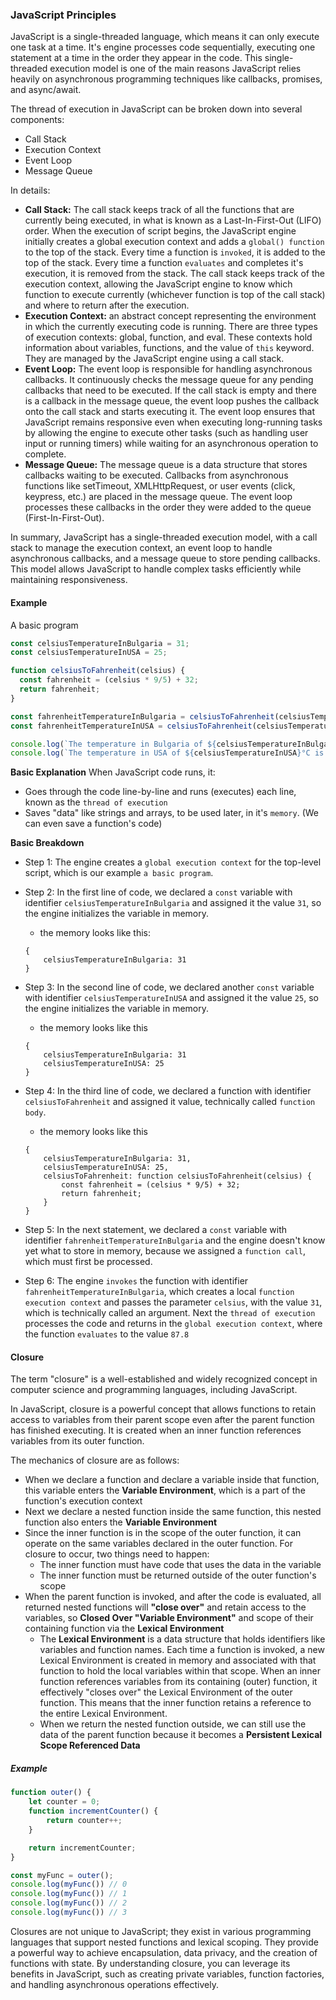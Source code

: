 ### JavaScript Principles
JavaScript is a single-threaded language, which means it can only execute one task at a time. It's engine processes code sequentially, executing one statement at a time in the order they appear in the code. This single-threaded execution model is one of the main reasons JavaScript relies heavily on asynchronous programming techniques like callbacks, promises, and async/await.

The thread of execution in JavaScript can be broken down into several components:
- Call Stack
- Execution Context
- Event Loop
- Message Queue

In details:
- **Call Stack:** The call stack keeps track of all the functions that are currently being executed, in what is known as a Last-In-First-Out (LIFO) order. When the execution of script begins, the JavaScript engine initially creates a global execution context and adds a `global() function` to the top of the stack. Every time a function is `invoked`, it is added to the top of the stack. Every time a function `evaluates` and completes it's execution, it is removed from the stack. The call stack keeps track of the execution context, allowing the JavaScript engine to know which function to execute currently (whichever function is top of the call stack) and where to return after the execution.
- **Execution Context:** an abstract concept representing the environment in which the currently executing code is running. There are three types of execution contexts: global, function, and eval. These contexts hold information about variables, functions, and the value of `this` keyword. They are managed by the JavaScript engine using a call stack.
- **Event Loop:** The event loop is responsible for handling asynchronous callbacks. It continuously checks the message queue for any pending callbacks that need to be executed. If the call stack is empty and there is a callback in the message queue, the event loop pushes the callback onto the call stack and starts executing it. The event loop ensures that JavaScript remains responsive even when executing long-running tasks by allowing the engine to execute other tasks (such as handling user input or running timers) while waiting for an asynchronous operation to complete.
- **Message Queue:** The message queue is a data structure that stores callbacks waiting to be executed. Callbacks from asynchronous functions like setTimeout, XMLHttpRequest, or user events (click, keypress, etc.) are placed in the message queue. The event loop processes these callbacks in the order they were added to the queue (First-In-First-Out).

In summary, JavaScript has a single-threaded execution model, with a call stack to manage the execution context, an event loop to handle asynchronous callbacks, and a message queue to store pending callbacks. This model allows JavaScript to handle complex tasks efficiently while maintaining responsiveness.

#### Example
A basic program

```js
const celsiusTemperatureInBulgaria = 31;
const celsiusTemperatureInUSA = 25;

function celsiusToFahrenheit(celsius) {
  const fahrenheit = (celsius * 9/5) + 32;
  return fahrenheit;
}

const fahrenheitTemperatureInBulgaria = celsiusToFahrenheit(celsiusTemperatureInBulgaria);
const fahrenheitTemperatureInUSA = celsiusToFahrenheit(celsiusTemperatureInUSA);

console.log(`The temperature in Bulgaria of ${celsiusTemperatureInBulgaria}°C is equal to ${fahrenheitTemperatureInBulgaria}°F.`);
console.log(`The temperature in USA of ${celsiusTemperatureInUSA}°C is equal to ${fahrenheitTemperatureInUSA}°F.`);
```

**Basic Explanation**
When JavaScript code runs, it:
- Goes through the code line-by-line and runs (executes) each line, known as the `thread of execution`
- Saves "data" like strings and arrays, to be used later, in it's `memory`. (We can even save a function's code)

**Basic Breakdown**
- Step 1: The engine creates a `global execution context` for the top-level script, which is our example `a basic program`.
- Step 2: In the first line of code, we declared a `const` variable with identifier `celsiusTemperatureInBulgaria` and assigned it the value `31`, so the engine initializes the variable in memory.
    - the memory looks like this:
    ```
    {
        celsiusTemperatureInBulgaria: 31
    }
    ```

- Step 3: In the second line of code, we declared another `const` variable with identifier `celsiusTemperatureInUSA` and assigned it the value `25`, so the engine initializes the variable in memory.
    - the memory looks like this
    ```
    {
        celsiusTemperatureInBulgaria: 31
        celsiusTemperatureInUSA: 25
    }
    ```

- Step 4: In the third line of code, we declared a function with identifier `celsiusToFahrenheit` and assigned it value, technically called `function body`.
    - the memory looks like this
    ```
    {
        celsiusTemperatureInBulgaria: 31,
        celsiusTemperatureInUSA: 25,
        celsiusToFahrenheit: function celsiusToFahrenheit(celsius) {
            const fahrenheit = (celsius * 9/5) + 32;
            return fahrenheit;
        }
    }
    ```

- Step 5: In the next statement, we declared a `const` variable with identifier `fahrenheitTemperatureInBulgaria` and the engine doesn't know yet what to store in memory, because we assigned a `function call`, which must first be processed.
- Step 6: The engine `invokes` the function with identifier `fahrenheitTemperatureInBulgaria`, which creates a local `function execution context` and passes the parameter `celsius`, with the value `31`, which is technically called an argument. Next the `thread of execution` processes the code and returns in the `global execution context`, where the function `evaluates` to the value `87.8`


#### Closure
The term "closure" is a well-established and widely recognized concept in computer science and programming languages, including JavaScript.

In JavaScript, closure is a powerful concept that allows functions to retain access to variables from their parent scope even after the parent function has finished executing. It is created when an inner function references variables from its outer function. 

The mechanics of closure are as follows:
- When we declare a function and declare a variable inside that function, this variable enters the **Variable Environment**, which is a part of the function's execution context
- Next we declare a nested function inside the same function, this nested function also enters the **Variable Environment**
- Since the inner function is in the scope of the outer function, it can operate on the same variables declared in the outer function. For closure to occur, two things need to happen:
    - The inner function must have code that uses the data in the variable
    - The inner function must be returned outside of the outer function's scope
- When the parent function is invoked, and after the code is evaluated, all returned nested functions will **"close over"** and retain access to the variables, so **Closed Over "Variable Environment"** and scope of their containing function via the **Lexical Environment**
    - The **Lexical Environment** is a data structure that holds identifiers like variables and function names. Each time a function is invoked, a new Lexical Environment is created in memory and associated with that function to hold the local variables within that scope. When an inner function references variables from its containing (outer) function, it effectively "closes over" the Lexical Environment of the outer function. This means that the inner function retains a reference to the entire Lexical Environment.
    - When we return the nested function outside, we can still use the data of the parent function because it becomes a **Persistent Lexical Scope Referenced Data**

##### Example

```javascript
function outer() {
    let counter = 0;
    function incrementCounter() {
        return counter++;
    }

    return incrementCounter;
}

const myFunc = outer();
console.log(myFunc()) // 0
console.log(myFunc()) // 1
console.log(myFunc()) // 2
console.log(myFunc()) // 3
```

Closures are not unique to JavaScript; they exist in various programming languages that support nested functions and lexical scoping. They provide a powerful way to achieve encapsulation, data privacy, and the creation of functions with state. By understanding closure, you can leverage its benefits in JavaScript, such as creating private variables, function factories, and handling asynchronous operations effectively.